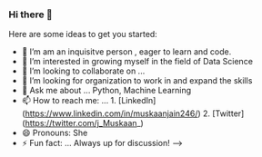### Hi there 👋



Here are some ideas to get you started:

- 🔭 I’m am an inquisitve person , eager to learn and code. 
- 🌱 I’m interested in growing myself in the field of Data Science
- 👯 I’m looking to collaborate on ...
- 🤔 I’m looking for organization to work in and expand the skills
- 💬 Ask me about ... Python, Machine Learning
- 📫 How to reach me: ...  1. [LinkedIn] (https://www.linkedin.com/in/muskaanjain246/) 
                            2. [Twitter] (https://twitter.com/j_Muskaan_)
- 😄 Pronouns: She
- ⚡ Fun fact: ... Always up for discussion!
-->
